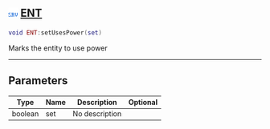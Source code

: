 ## ![server](.gitbook/assets/server.png) [ENT](home/ENT)



```lua
void ENT:setUsesPower(set)
```

Marks the entity to use power

------
## Parameters

| Type   | Name | Description | Optional |
| ------ | ---- | ----------- | -------: |
| boolean | set | No description |  |


